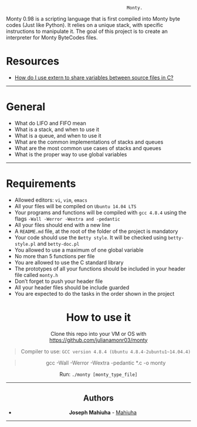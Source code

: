                                                   Monty.
<div align="left">
Monty 0.98 is a scripting language that is first compiled into Monty byte codes (Just like Python). It relies on a unique stack, with specific instructions to manipulate it. The goal of this project is to create an interpreter for Monty ByteCodes files.


# Resources

- [How do I use extern to share variables between source files in C?](https://stackoverflow.com/questions/1433204/how-do-i-use-extern-to-share-variables-between-source-files)

-----
# General

* What do LIFO and FIFO mean
* What is a stack, and when to use it
* What is a queue, and when to use it
* What are the common implementations of stacks and queues
* What are the most common use cases of stacks and queues
* What is the proper way to use global variables

-----

# Requirements


* Allowed editors: `vi`, `vim`, `emacs`
* All your files will be compiled on `Ubuntu 14.04 LTS`
* Your programs and functions will be compiled with `gcc 4.8.4` using the flags `-Wall -Werror -Wextra and -pedantic`
* All your files should end with a new line
* A `README.md` file, at the root of the folder of the project is mandatory
* Your code should use the `Betty style`. It will be checked using `betty-style.pl` and `betty-doc.pl`
* You allowed to use a maximum of one global variable
* No more than 5 functions per file
* You are allowed to use the C standard library
* The prototypes of all your functions should be included in your header file called `monty.h`
* Don’t forget to push your header file
* All your header files should be include guarded
* You are expected to do the tasks in the order shown in the project

<div align="center">

# How to use it

 Clone this repo into your VM or OS with https://github.com/julianamonr03/monty

> Compiler to use: `GCC version 4.8.4 (Ubuntu 4.8.4-2ubuntu1~14.04.4)`

> gcc -Wall -Werror -Wextra -pedantic *.c -o monty

Run: `./monty [monty_type_file]`

-----

## Authors


* **Joseph Mahiuha** - [Mahiuha](https://github.com/Mahiuha)


-----


